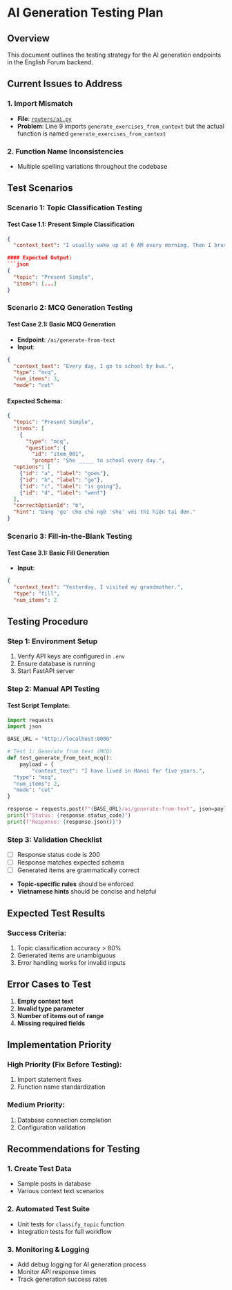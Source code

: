 # AI Generation Testing Plan

## Overview
This document outlines the testing strategy for the AI generation endpoints in the English Forum backend.

## Current Issues to Address

### 1. Import Mismatch
- **File**: [`routers/ai.py`](routers/ai.py)
- **Problem**: Line 9 imports `generate_exercises_from_context` but the actual function is named `generate_exercises_from_context`

### 2. Function Name Inconsistencies
- Multiple spelling variations throughout the codebase

## Test Scenarios

### Scenario 1: Topic Classification Testing

#### Test Case 1.1: Present Simple Classification
```json
{
  "context_text": "I usually wake up at 6 AM every morning. Then I brush my teeth and have breakfast."

#### Expected Output:
```json
{
  "topic": "Present Simple",
  "items": [...]
}
```

### Scenario 2: MCQ Generation Testing

#### Test Case 2.1: Basic MCQ Generation
- **Endpoint**: `/ai/generate-from-text`
- **Input**:
```json
{
  "context_text": "Every day, I go to school by bus.",
  "type": "mcq",
  "num_items": 3,
  "mode": "cot"
```

#### Expected Schema:
```json
{
  "topic": "Present Simple",
  "items": [
    {
      "type": "mcq",
      "question": {
        "id": "item_001",
        "prompt": "She _____ to school every day.",
  "options": [
    {"id": "a", "label": "goes"},
    {"id": "b", "label": "go"},
    {"id": "c", "label": "is going"},
    {"id": "d", "label": "went"}
  ],
  "correctOptionId": "b",
  "hint": "Dùng 'go' cho chủ ngữ 'she' với thì hiện tại đơn."
}
```

### Scenario 3: Fill-in-the-Blank Testing

#### Test Case 3.1: Basic Fill Generation
- **Input**:
```json
{
  "context_text": "Yesterday, I visited my grandmother.",
  "type": "fill",
  "num_items": 2
```

## Testing Procedure

### Step 1: Environment Setup
1. Verify API keys are configured in `.env`
2. Ensure database is running
3. Start FastAPI server

### Step 2: Manual API Testing

#### Test Script Template:
```python
import requests
import json

BASE_URL = "http://localhost:8000"

# Test 1: Generate from text (MCQ)
def test_generate_from_text_mcq():
    payload = {
        "context_text": "I have lived in Hanoi for five years.",
  "type": "mcq",
  "num_items": 2,
  "mode": "cot"
}

response = requests.post(f"{BASE_URL}/ai/generate-from-text", json=payload)
print(f"Status: {response.status_code}")
print(f"Response: {response.json()}")
```

### Step 3: Validation Checklist

- [ ] Response status code is 200
- [ ] Response matches expected schema
- [ ] Generated items are grammatically correct
- **Topic-specific rules** should be enforced
- **Vietnamese hints** should be concise and helpful

## Expected Test Results

### Success Criteria:
1. Topic classification accuracy > 80%
2. Generated items are unambiguous
3. Error handling works for invalid inputs

## Error Cases to Test

1. **Empty context text**
2. **Invalid type parameter**
3. **Number of items out of range**
4. **Missing required fields**

## Implementation Priority

### High Priority (Fix Before Testing):
1. Import statement fixes
2. Function name standardization

### Medium Priority:
1. Database connection completion
2. Configuration validation

## Recommendations for Testing

### 1. Create Test Data
- Sample posts in database
- Various context text scenarios

### 2. Automated Test Suite
- Unit tests for `classify_topic` function
- Integration tests for full workflow

### 3. Monitoring & Logging
- Add debug logging for AI generation process
- Monitor API response times
- Track generation success rates